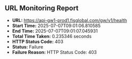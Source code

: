 ## URL Monitoring Report

- **URL:** https://api-gw1-prod1.fisglobal.com/gw/v1/health
- **Start Time:** 2025-07-07T09:01:06.810585
- **End Time:** 2025-07-07T09:01:07.045931
- **Total Time Taken:** 0.235346 seconds
- **HTTP Status Code:** 403
- **Status:** Failure
- **Failure Reason:** HTTP Status Code: 403
